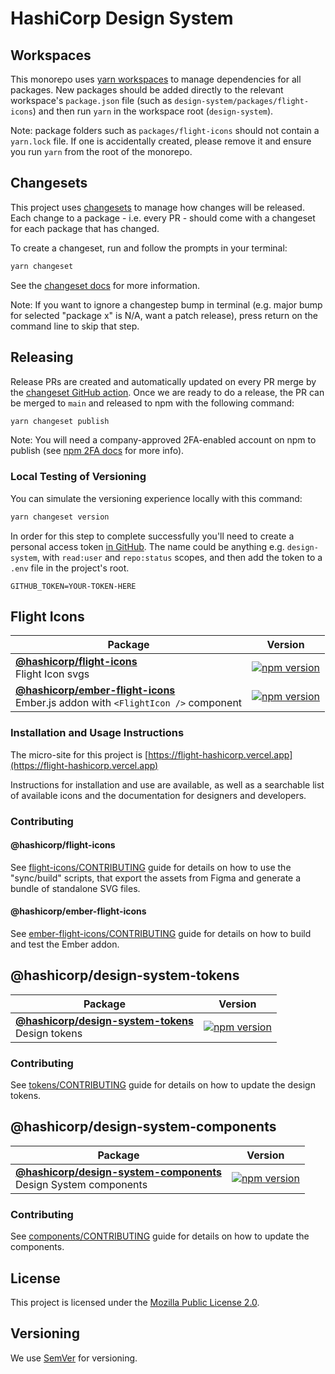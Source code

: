 # HashiCorp Design System

## Workspaces

This monorepo uses [yarn workspaces](https://classic.yarnpkg.com/lang/en/docs/workspaces/) to manage dependencies for all packages. New packages should be added directly to the relevant workspace's `package.json` file (such as `design-system/packages/flight-icons`) and then run `yarn` in the workspace root (`design-system`).

Note: package folders such as `packages/flight-icons` should not contain a `yarn.lock` file. If one is accidentally created, please remove it and ensure you run `yarn` from the root of the monorepo.

## Changesets

This project uses [changesets](https://github.com/changesets/changesets) to manage how changes will be released. Each change to a package - i.e. every PR - should come with a changeset for each package that has changed.

To create a changeset, run and follow the prompts in your terminal:

```bash
yarn changeset
```

See the [changeset docs](https://github.com/changesets/changesets/blob/main/docs/adding-a-changeset.md) for more information.

Note: If you want to ignore a changestep bump in terminal (e.g. major bump for selected "package x" is N/A, want a patch release), press return on the command line to skip that step.

## Releasing

Release PRs are created and automatically updated on every PR merge by the [changeset GitHub action](https://github.com/changesets/action). Once we are ready to do a release, the PR can be merged to `main` and released to npm with the following command:

```bash
yarn changeset publish
```

Note: You will need a company-approved 2FA-enabled account on npm to publish (see [npm 2FA docs](https://docs.npmjs.com/configuring-two-factor-authentication) for more info).

### Local Testing of Versioning

You can simulate the versioning experience locally with this command:

```bash
yarn changeset version
```

In order for this step to complete successfully you'll need to create a personal access token [in GitHub](https://github.com/settings/tokens). The name could be anything e.g. `design-system`, with `read:user` and `repo:status` scopes, and then add the token to a `.env` file in the project's root.

```
GITHUB_TOKEN=YOUR-TOKEN-HERE
```

## Flight Icons

| Package                                                                              | Version                                                                                                                         |
| ------------------------------------------------------------------------------------ | ------------------------------------------------------------------------------------------------------------------------------- |
| **[@hashicorp/flight-icons](./packages/flight-icons/)** <br />Flight Icon svgs    | [![npm version](https://badge.fury.io/js/%40hashicorp%2Fflight-icons.svg)](https://badge.fury.io/js/%40hashicorp%2Fflight-icons) |
| **[@hashicorp/ember-flight-icons](./packages/ember-flight-icons/)** <br />Ember.js addon with `<FlightIcon />` component | [![npm version](https://badge.fury.io/js/%40hashicorp%2Fember-flight-icons.svg)](https://badge.fury.io/js/%40hashicorp%2Fember-flight-icons)   

### Installation and Usage Instructions

The micro-site for this project is [https://flight-hashicorp.vercel.app](https://flight-hashicorp.vercel.app)

Instructions for installation and use are available, as well as a searchable list of available icons and the documentation for designers and developers.      

### Contributing

#### @hashicorp/flight-icons

See [flight-icons/CONTRIBUTING](packages/flight-icons/CONTRIBUTING.md) guide for details on how to use the "sync/build" scripts, that export the assets from Figma and generate a bundle of standalone SVG files.

#### @hashicorp/ember-flight-icons

See [ember-flight-icons/CONTRIBUTING](packages/ember-flight-icons/CONTRIBUTING.md) guide for details on how to build and test the Ember addon.

## @hashicorp/design-system-tokens

| Package                                                                              | Version                                                                                                                         |
| ------------------------------------------------------------------------------------ | ------------------------------------------------------------------------------------------------------------------------------- |
| **[@hashicorp/design-system-tokens](./packages/tokens/)** <br />Design tokens    | [![npm version](https://badge.fury.io/js/%40hashicorp%2Fdesign-system-tokens.svg)](https://badge.fury.io/js/%40hashicorp%2Fdesign-system-tokens) |

### Contributing

See [tokens/CONTRIBUTING](packages/tokens/CONTRIBUTING.md) guide for details on how to update the design tokens.

## @hashicorp/design-system-components

| Package                                                                              | Version                                                                                                                         |
| ------------------------------------------------------------------------------------ | ------------------------------------------------------------------------------------------------------------------------------- |
| **[@hashicorp/design-system-components](./packages/components/)** <br />Design System components    | [![npm version](https://badge.fury.io/js/%40hashicorp%2Fdesign-system-components.svg)](https://badge.fury.io/js/%40hashicorp%2Fdesign-system-components) |

### Contributing

See [components/CONTRIBUTING](packages/components/CONTRIBUTING.md) guide for details on how to update the components.

## License

This project is licensed under the [Mozilla Public License 2.0](LICENSE.md).

## Versioning

We use [SemVer](http://semver.org/) for versioning.
